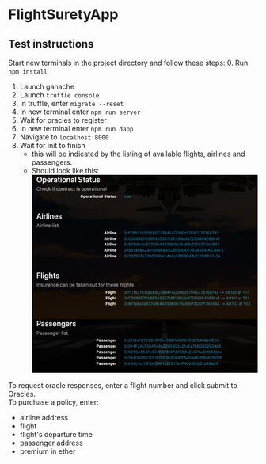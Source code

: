 # FlightSuretyApp
## Test instructions
Start new terminals in the project directory and follow these steps:
0. Run `npm install`
1. Launch ganache
2. Launch `truffle console`
3. In truffle, enter `migrate --reset`
4. In new terminal enter `npm run server`
5. Wait for oracles to register
6. In new terminal enter `npm run dapp`
7. Navigate to `localhost:8000`
8. Wait for init to finish
    * this will be indicated by the listing of available flights, airlines and passengers.
    * Should look like this:
    ![](dapp_loaded.jpg)

To request oracle responses, enter a flight number and click submit to Oracles.  
To purchase a policy, enter:
* airline address
* flight
* flight's departure time
* passenger address
* premium in ether
